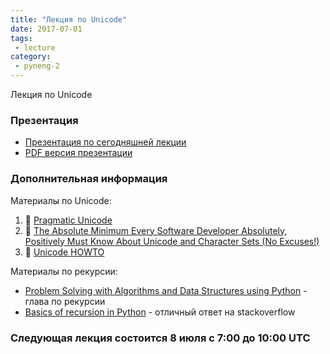 ```yaml
---
title: "Лекция по Unicode"
date: 2017-07-01
tags:
 - lecture
category:
 - pyneng-2
---
```


Лекция по Unicode


### Презентация

* [Презентация по сегодняшней лекции](https://gitpitch.com/natenka/pyneng-slides/py3-unicode)
* [PDF версия презентации](https://github.com/pyneng/pyneng-online-jun-jul-2017/blob/master/presentations/python-unicode.pdf)

### Дополнительная информация

Материалы по Unicode:

1.  &#128013; [Pragmatic Unicode](https://nedbatchelder.com/text/unipain.html)
2.  &#129417; [The Absolute Minimum Every Software Developer Absolutely, Positively Must Know About Unicode and Character Sets (No Excuses!)](https://www.joelonsoftware.com/2003/10/08/the-absolute-minimum-every-software-developer-absolutely-positively-must-know-about-unicode-and-character-sets-no-excuses/)
3.  &#128013; [Unicode HOWTO](https://docs.python.org/3/howto/unicode.html)

Материалы по рекурсии:

* [Problem Solving with Algorithms and Data Structures using Python](http://interactivepython.org/runestone/static/pythonds/Recursion/toctree.html) - глава по рекурсии
* [Basics of recursion in Python](https://stackoverflow.com/a/30214677) - отличный ответ на stackoverflow

### Следующая лекция состоится 8 июля с 7:00 до 10:00 UTC

